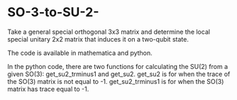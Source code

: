 # SO-3-to-SU-2-
Take a general special orthogonal 3x3 matrix and determine the local special unitary 2x2 matrix that induces it on a two-qubit state.

The code is available in mathematica and python.

In the python code, there are two functions for calculating the SU(2) from a given SO(3): get_su2_trminus1 and get_su2. get_su2 is for when the trace of the SO(3) matrix is not equal to -1. get_su2_trminus1 is for when the SO(3) matrix has trace equal to -1.
